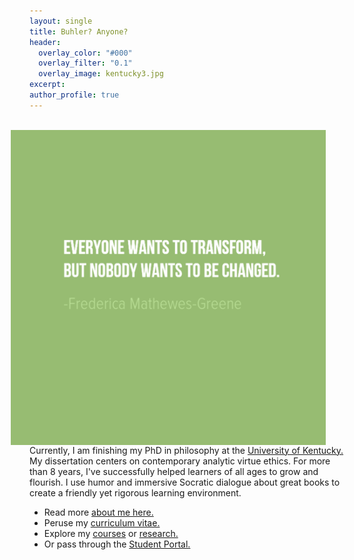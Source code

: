 ```yaml
---
layout: single
title: Buhler? Anyone?
header: 
  overlay_color: "#000"
  overlay_filter: "0.1"
  overlay_image: kentucky3.jpg
excerpt: 
author_profile: true
--- 
```


<br>

<img src="/images/greene4.jpeg" alt="Transform by changing" hspace="30px" align="right"> 

Currently, I am finishing my PhD in philosophy at the [University of Kentucky.](https://philosophy.as.uky.edu/users/kebu226) My dissertation centers on contemporary analytic virtue ethics. For more than 8 years, I've successfully helped learners of all ages to grow and flourish. I use humor and immersive Socratic dialogue about great books to create a friendly yet rigorous learning environment. 

* Read more [about me here.](/about)
* Peruse my [curriculum vitae.](/cv)
* Explore my [courses](/teaching) or [research.](/research)
* Or pass through the [Student Portal.](/students) 

<br>
<br>